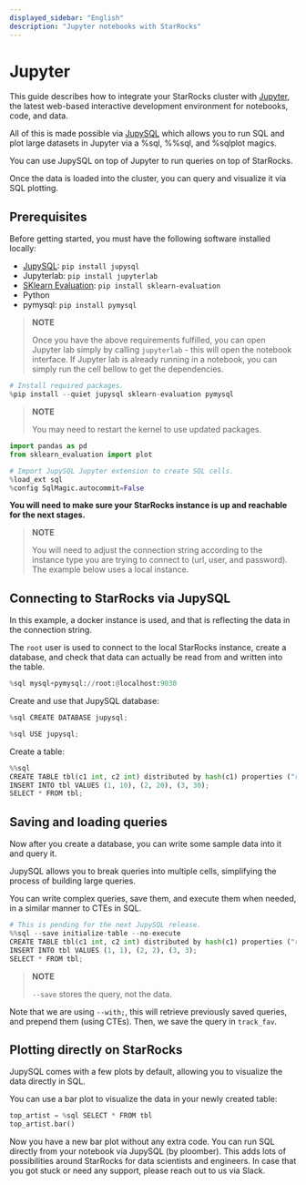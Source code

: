 ```yaml
---
displayed_sidebar: "English"
description: "Jupyter notebooks with StarRocks"
---
```


# Jupyter

This guide describes how to integrate your StarRocks cluster with [Jupyter](https://jupyter.org/), the latest web-based interactive development environment for notebooks, code, and data.

All of this is made possible via [JupySQL](https://jupysql.ploomber.io/) which allows you to run SQL and plot large datasets in Jupyter via a %sql, %%sql, and %sqlplot magics.

You can use JupySQL on top of Jupyter to run queries on top of StarRocks.

Once the data is loaded into the cluster, you can query and visualize it via SQL plotting.

## Prerequisites

Before getting started, you must have the following software installed locally:

- [JupySQL](https://jupysql.ploomber.io/en/latest/quick-start.html): `pip install jupysql`
- Jupyterlab: `pip install jupyterlab`
- [SKlearn Evaluation](https://github.com/ploomber/sklearn-evaluation): `pip install sklearn-evaluation`
- Python
- pymysql: `pip install pymysql`

> **NOTE**
>
> Once you have the above requirements fulfilled, you can open Jupyter lab simply by calling `jupyterlab` - this will open the notebook interface.
> If Jupyter lab is already running in a notebook, you can simply run the cell bellow to get the dependencies.

```python
# Install required packages.
%pip install --quiet jupysql sklearn-evaluation pymysql
```

> **NOTE**
>
> You may need to restart the kernel to use updated packages.

```python
import pandas as pd
from sklearn_evaluation import plot

# Import JupySQL Jupyter extension to create SQL cells.
%load_ext sql
%config SqlMagic.autocommit=False
```

**You will need to make sure your StarRocks instance is up and reachable for the next stages.**

> **NOTE**
>
> You will need to adjust the connection string according to the instance type you are trying to connect to (url, user, and password). The example below uses a local instance.

## Connecting to StarRocks via JupySQL

In this example, a docker instance is used, and that is reflecting the data in the connection string.

The `root` user is used to connect to the local StarRocks instance, create a database, and check that data can actually be read from and written into the table.

```python
%sql mysql+pymysql://root:@localhost:9030
```

Create and use that JupySQL database:

```python
%sql CREATE DATABASE jupysql;
```

```python
%sql USE jupysql;
```

Create a table:

```python
%%sql
CREATE TABLE tbl(c1 int, c2 int) distributed by hash(c1) properties ("replication_num" = "1");
INSERT INTO tbl VALUES (1, 10), (2, 20), (3, 30);
SELECT * FROM tbl;
```

## Saving and loading queries

Now after you create a database, you can write some sample data into it and query it.

JupySQL allows you to break queries into multiple cells, simplifying the process of building large queries.

You can write complex queries, save them, and execute them when needed, in a similar manner to CTEs in SQL.

```python
# This is pending for the next JupySQL release.
%%sql --save initialize-table --no-execute
CREATE TABLE tbl(c1 int, c2 int) distributed by hash(c1) properties ("replication_num" = "1");
INSERT INTO tbl VALUES (1, 1), (2, 2), (3, 3);
SELECT * FROM tbl;
```

> **NOTE**
>
> `--save` stores the query, not the data.

Note that we are using `--with;`, this will retrieve previously saved queries, and prepend them (using CTEs). Then, we save the query in `track_fav`.

## Plotting directly on StarRocks

JupySQL comes with a few plots by default, allowing you to visualize the data directly in SQL.

You can use a bar plot to visualize the data in your newly created table:

```python
top_artist = %sql SELECT * FROM tbl
top_artist.bar()
```

Now you have a new bar plot without any extra code. You can run SQL directly from your notebook via JupySQL (by ploomber). This adds lots of possibilities around StarRocks for data scientists and engineers. In case that you got stuck or need any support, please reach out to us via Slack.
